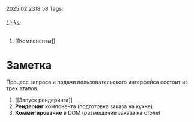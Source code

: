 2025 02 2318 58
Tags: 
###### Links: 
1) [[Компоненты]]
# Заметка
Процесс запроса и подачи пользовательского интерфейса состоит из трех этапов:

1. [[Запуск рендеринга]]
2. **Рендеринг** компонента (подготовка заказа на кухне)
3. **Коммитирование** в DOM (размещение заказа на столе)
